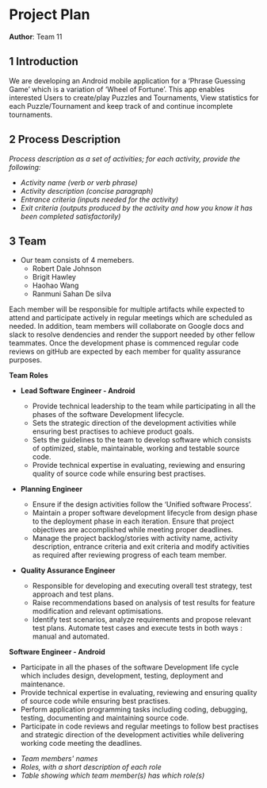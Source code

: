 # Project Plan

**Author**: Team 11

## 1 Introduction

We are developing an Android mobile application for a ‘Phrase Guessing Game’ which is a variation of ‘Wheel of Fortune’. This app enables interested Users to create/play Puzzles and Tournaments, View statistics for each Puzzle/Tournament and keep track of and continue incomplete tournaments.

## 2 Process Description

*Process description as a set of activities; for each activity, provide the following:*

- *Activity name (verb or verb phrase)*
- *Activity description (concise paragraph)*
- *Entrance criteria (inputs needed for the activity)*
- *Exit criteria (outputs produced by the activity and how you know it has been completed satisfactorily)*

## 3 Team

* Our team consists of 4 memebers.
  * Robert Dale Johnson
  * Brigit Hawley
  * Haohao Wang
  * Ranmuni Sahan De silva

Each member will be responsible for multiple artifacts while expected to attend and participate actively in regular meetings which are scheduled as needed. In addition, team members will collaborate on Google docs and slack to resolve dendencies and render the support needed by other fellow teammates. Once the development phase is commenced regular code reviews on gitHub are expected by each member for quality assurance purposes.  

**Team Roles**

* **Lead Software Engineer - Android**
  * Provide technical leadership to the team while participating in all the phases of the software Development lifecycle.
  * Sets the strategic direction of the development activities while ensuring best practises to achieve product goals. 
  * Sets the guidelines to the team to develop software which consists of optimized, stable, maintainable, working and testable source code.  
  * Provide technical expertise in evaluating, reviewing and  ensuring quality of source code while ensuring best practises. 

* **Planning Engineer**
  * Ensure if the design activities follow the ‘Unified software Process’. 
  * Maintain a proper software development lifecycle from design phase to the deployment phase in each iteration. Ensure that project objectives are accomplished while meeting proper deadlines. 
  * Manage the project backlog/stories with activity name, activity description, entrance criteria and exit criteria and modify activities  as required after reviewing progress of each team member.

* **Quality Assurance Engineer**
  * Responsible for developing and executing overall test strategy, test approach and test plans. 
  * Raise recommendations based on analysis of test results for feature modification and relevant optimisations. 
  * Identify test scenarios, analyze requirements and propose relevant test plans. Automate test cases and execute tests in both ways : manual and automated.  

**Software Engineer - Android**
  * Participate in all the phases of the software Development life cycle which includes design, development, testing, deployment and maintenance. 
  * Provide technical expertise in evaluating, reviewing and  ensuring quality of source code while ensuring best practises. 
  * Perform application programming tasks including coding, debugging, testing, documenting and maintaining source code. 
  * Participate in code reviews and regular meetings to follow best practises and strategic direction of the development activities while delivering working code meeting the deadlines.


- *Team members' names*
- *Roles, with a short description of each role*
- *Table showing which team member(s) has which role(s)*
